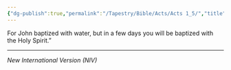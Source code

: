 ```yaml
---
{"dg-publish":true,"permalink":"/Tapestry/Bible/Acts/Acts 1_5/","title":"Acts 1:5","hide":true,"tags":["bible-verse","bible-verse"],"dgHomeLink":true,"dgShowLocalGraph":true,"dgEnableSearch":true}
---
```


For John baptized with water, but in a few days you will be baptized with the Holy Spirit.”

---
*New International Version (NIV)*